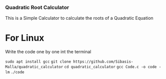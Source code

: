 ### Quadratic Root Calculator
This is a Simple Calculator to calculate the roots of a Quadratic Equation

# For Linux
Write the code one by one int the terminal

 `sudo apt install gcc`
 `git clone https://github.com/Sibasis-Malla/quadratic_calculator`
 `cd quadratic_calculator`
 `gcc Code.c -o code -lm`
 `./code`

